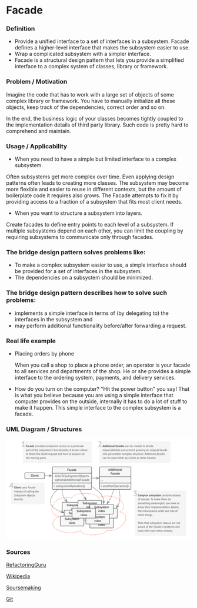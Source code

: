 # Facade

### Definition 

+ Provide a unified interface to a set of interfaces in a subsystem. Facade defines a higher-level interface that makes the subsystem easier to use.
+ Wrap a complicated subsystem with a simpler interface.
+ Facade is a structural design pattern that lets you provide a simplified interface to a complex system of classes, library or framework.

### Problem / Motivation   

Imagine the code that has to work with a large set of objects of some complex library or framework. You have to manually initialize all these objects, keep track of the dependencies, correct order and so on.

In the end, the business logic of your classes becomes tightly coupled to the implementation details of third party library. Such code is pretty hard to comprehend and maintain.

### Usage / Applicability

+ When you need to have a simple but limited interface to a complex subsystem.

Often subsystems get more complex over time. Even applying design patterns often leads to creating more classes. The subsystem may become more flexible and easier to reuse in different contexts, but the amount of boilerplate code it requires also grows. The Facade attempts to fix it by providing access to a fraction of a subsystem that fits most client needs.

+ When you want to structure a subsystem into layers.

Create facades to define entry points to each level of a subsystem. If multiple subsystems depend on each other, you can limit the coupling by requiring subsystems to communicate only through facades.

### The bridge design pattern solves problems like:

+ To make a complex subsystem easier to use, a simple interface should be provided for a set of interfaces in the subsystem.
+ The dependencies on a subsystem should be minimized.

### The bridge design pattern describes how to solve such problems:

+ implements a simple interface in terms of (by delegating to) the interfaces in the subsystem and
+ may perform additional functionality before/after forwarding a request.
    
### Real life example


 + Placing orders by phone
 
   When you call a shop to place a phone order, an operator is your facade to all services and departments of the shop. He or she provides a simple interface to the ordering system, payments, and delivery services.
 + How do you turn on the computer? "Hit the power button" you say! That is what you believe because you are using a simple interface that computer provides on the outside, internally it has to do a lot of stuff to make it happen. This simple interface to the complex subsystem is a facade.
### UML Diagram / Structures

   ![Facade](./FacadeUMLDiagram.png)
   
### Sources 

  [RefactoringGuru](https://refactoring.guru/design-patterns/facade)
  
  [Wikipedia](https://en.wikipedia.org/wiki/Facade_pattern)
  
  [Soursemaking](https://sourcemaking.com/design_patterns/facade)
  
  [Git](https://github.com/sohamkamani/javascript-design-patterns-for-humans#-decorator)
 